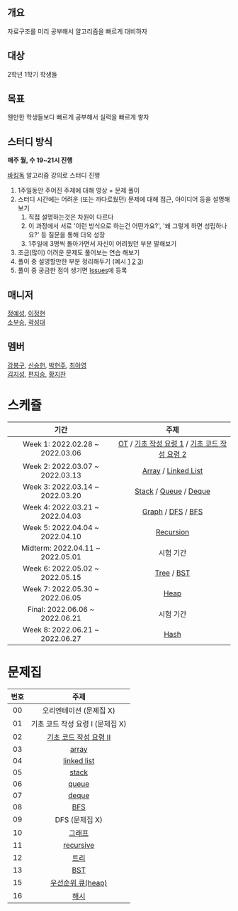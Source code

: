 ## 개요

자료구조를 미리 공부해서 알고리즘을 빠르게 대비하자

## 대상

2학년 1학기 학생들

## 목표

웬만한 학생들보다 빠르게 공부해서 실력을 빠르게 쌓자

## 스터디 방식

**매주 월, 수 19~21시 진행**

[바킹독](https://blog.encrypted.gg/) 알고리즘 강의로 스터디 진행

1. 1주일동안 주어진 주제에 대해 영상 + 문제 풀이
2. 스터디 시간에는 어려운 (또는 까다로웠던) 문제에 대해 접근, 아이디어 등을 설명해보기
   1. 직접 설명하는것은 차원이 다르다
   2. 이 과정에서 서로 '이런 방식으로 하는건 어떤가요?', '왜 그렇게 하면 성립하나요?' 등 질문을 통해 더욱 성장
   3. 1주일에 3명씩 돌아가면서 자신이 어려웠던 부분 말해보기
3. 조금(많이) 어려운 문제도 풀어보는 연습 해보기
4. 풀이 중 설명할만한 부분 정리해두기 (예시 [1](https://github.com/alps-jbnu/22ALPStudy/blob/master/Data_Structure/Code/rkdbq/README.md) [2](https://github.com/alps-jbnu/22ALPStudy/blob/master/Coding_Interview/Code/Sabro98/Hash/README.md) [3](https://github.com/alps-jbnu/22ALPStudy/blob/master/Coding_Interview/Code/copyrat90/README.md))
5. 풀이 중 궁금한 점이 생기면 [Issues](https://github.com/alps-jbnu/22ALPStudy/issues)에 등록

## 매니저

[정예성](https://github.com/alps-jbnu/22ALPStudy/tree/master/Data_Structure/Code/jys-jeong), [이정현](https://github.com/alps-jbnu/22ALPStudy/tree/master/Data_Structure/Code/AFpine)  
[소부승](https://github.com/alps-jbnu/22ALPStudy/tree/master/Data_Structure/Code/bootkorea), [곽성대](https://github.com/alps-jbnu/22ALPStudy/tree/master/Data_Structure/Code/Santam)

## 멤버

[강봉구](https://github.com/alps-jbnu/22ALPStudy/tree/master/Data_Structure/Code/rkdbq), [신승헌](https://github.com/alps-jbnu/22ALPStudy/tree/master/Data_Structure/Code/tlstmdgjs), [박현주](https://github.com/Zoe305), [최아영](https://github.com/IMAYOUNG)  
[김지성](https://github.com/alps-jbnu/22ALPStudy/tree/master/Data_Structure/Code/zs0057), [편지승](https://github.com/alps-jbnu/22ALPStudy/tree/master/Data_Structure/Code/vuswltmd), [황지찬](https://github.com/alps-jbnu/22ALPStudy/tree/master/Data_Structure/Code/JC-arl)

# 스케쥴

|     기간     |                                                                                               주제                                                                                               |
| :---------------------: | :----------------------------------------------------------------------------------------------------------------------------------------------------------------------------------------------: |
| Week 1: 2022.02.28 ~ 2022.03.06 | [OT](https://blog.encrypted.gg/921?category=773649) / [기초 작성 요령 1](https://blog.encrypted.gg/922?category=773649) / [기초 코드 작성 요령 2](https://blog.encrypted.gg/923?category=773649) |
| Week 2: 2022.03.07 ~ 2022.03.13 |                                      [Array](https://blog.encrypted.gg/927?category=773649) / [Linked List](https://blog.encrypted.gg/932?category=773649)                                       |
| Week 3: 2022.03.14 ~ 2022.03.20 |             [Stack](https://blog.encrypted.gg/933?category=773649) / [Queue](https://blog.encrypted.gg/934?category=773649) / [Deque](https://blog.encrypted.gg/935?category=773649)             |
| Week 4: 2022.03.21 ~ 2022.04.03 |              [Graph](https://blog.encrypted.gg/1016?category=773649) / [DFS](https://blog.encrypted.gg/942?category=773649) / [BFS](https://blog.encrypted.gg/941?category=773649)               |
| Week 5: 2022.04.04 ~ 2022.04.10 |                                                                    [Recursion](https://blog.encrypted.gg/943?category=773649)                                                                    |
| Midterm: 2022.04.11 ~ 2022.05.01 |                                                                                            시험 기간                                                                                             |
| Week 6: 2022.05.02 ~ 2022.05.15 |                                          [Tree](https://blog.encrypted.gg/1019?category=773649) / [BST](https://blog.encrypted.gg/1013?category=773649)                                          |
| Week 7: 2022.05.30 ~ 2022.06.05 |                                                                      [Heap](https://blog.encrypted.gg/1015?category=773649)                                                                      |
| Final: 2022.06.06 ~ 2022.06.21 |                                                                                            시험 기간                                                                                             |
| Week 8:  2022.06.21 ~ 2022.06.27       |                                                                      [Hash](https://blog.encrypted.gg/1009?category=773649)                                                                      |

# 문제집

| 번호 |                                                    주제                                                    |
| :--: | :--------------------------------------------------------------------------------------------------------: |
|  00  |                                          오리엔테이션 (문제집 X)                                           |
|  01  |                                      기초 코드 작성 요령 I (문제집 X)                                      |
|  02  | [기초 코드 작성 요령 II](https://github.com/encrypted-def/basic-algo-lecture/blob/master/workbook/0x03.md) |
|  03  |         [array](https://github.com/encrypted-def/basic-algo-lecture/blob/master/workbook/0x03.md)          |
|  04  |      [linked list](https://github.com/encrypted-def/basic-algo-lecture/blob/master/workbook/0x04.md)       |
|  05  |         [stack](https://github.com/encrypted-def/basic-algo-lecture/blob/master/workbook/0x05.md)          |
|  06  |         [queue](https://github.com/encrypted-def/basic-algo-lecture/blob/master/workbook/0x06.md)          |
|  07  |         [deque](https://github.com/encrypted-def/basic-algo-lecture/blob/master/workbook/0x07.md)          |
|  08  |          [BFS](https://github.com/encrypted-def/basic-algo-lecture/blob/master/workbook/0x09.md)           |
|  09  |                                               DFS (문제집 X)                                               |
|  10  |         [그래프](https://github.com/encrypted-def/basic-algo-lecture/blob/master/workbook/0x18.md)         |
|  11  |       [recursive](https://github.com/encrypted-def/basic-algo-lecture/blob/master/workbook/0x0B.md)        |
|  12  |          [트리](https://github.com/encrypted-def/basic-algo-lecture/blob/master/workbook/0x19.md)          |
|  13  |          [BST](https://github.com/encrypted-def/basic-algo-lecture/blob/master/workbook/0x16.md)           |
|  15  |   [우선순위 큐(heap)](https://github.com/encrypted-def/basic-algo-lecture/blob/master/workbook/0x17.md)    |
|  16  |          [해시](https://github.com/encrypted-def/basic-algo-lecture/blob/master/workbook/0x15.md)          |

